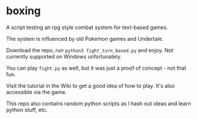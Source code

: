 # boxing
A script testing an rpg style combat system for text-based games.

The system is influenced by old Pokemon games and Undertale.

Download the repo, run `python3 fight_turn_based.py` and enjoy. Not currently supported on Windows unfortunately.

You can play `fight.py` as well, but it was just a proof of concept - not that fun.

Visit the tutorial in the Wiki to get a good idea of how to play. It's also accessible via the game.

This repo also contains random python scripts as I hash out ideas and learn python stuff, etc.